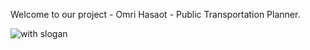 Welcome to our project - Omri Hasaot - Public Transportation Planner.  

![with slogan](https://github.com/SecretPasta/Omri_Hasaot/assets/87928519/8c27d3a8-6914-45cf-b389-060ae98cee2b)
